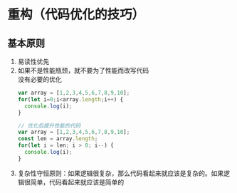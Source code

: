 # 重构（代码优化的技巧）

## 基本原则
1. 易读性优先
2. 如果不是性能瓶颈，就不要为了性能而改写代码  
  没有必要的优化
    ```js
    var array = [1,2,3,4,5,6,7,8,9,10];
    for(let i=0;i<array.length;i++) {
      console.log(i);
    }

    // 优化后提升性能的代码
    var array = [1,2,3,4,5,6,7,8,9,10];
    const len = array.length;
    for(let i = len; i > 0; i--) {
      console.log(i);
    }
    ```
3. 复杂性守恒原则：如果逻辑很复杂，那么代码看起来就应该是复杂的。如果逻辑很简单，代码看起来就应该是简单的
